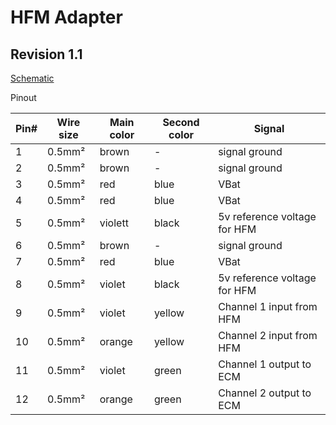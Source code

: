 # HFM Adapter

## Revision 1.1

[Schematic](./hfm_adapter_nucleo-32.pdf)

Pinout

|Pin#|Wire size|Main color|Second color|Signal|
|----|---------|----------|------------|------|
|1|0.5mm²|brown|-|signal ground|
|2|0.5mm²|brown|-|signal ground|
|3|0.5mm²|red|blue|VBat|
|4|0.5mm²|red|blue|VBat|
|5|0.5mm²|violett|black|5v reference voltage for HFM|
|6|0.5mm²|brown|-|signal ground|
|7|0.5mm²|red|blue|VBat|
|8|0.5mm²|violet|black|5v reference voltage for HFM|
|9|0.5mm²|violet|yellow|Channel 1 input from HFM|
|10|0.5mm²|orange|yellow|Channel 2 input from HFM|
|11|0.5mm²|violet|green|Channel 1 output to ECM|
|12|0.5mm²|orange|green|Channel 2 output to ECM|